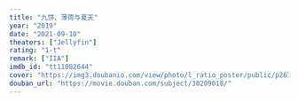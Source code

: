 ```yaml
---
title: "九饼、薄荷与夏天"
year: "2019"
date: "2021-09-10"
theaters: ["Jellyfin"]
rating: "1-t"
remark: ["IIA"]
imdb_id: "tt11082644"
cover: "https://img3.doubanio.com/view/photo/l_ratio_poster/public/p2678123003.jpg"
douban_url: "https://movie.douban.com/subject/30209018/"
---
```

